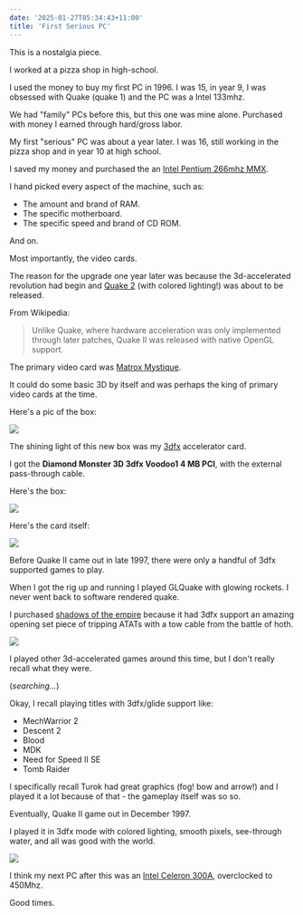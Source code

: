 ```yaml
---
date: '2025-01-27T05:34:43+11:00'
title: 'First Serious PC'
---
```


This is a nostalgia piece.

I worked at a pizza shop in high-school.

I used the money to buy my first PC in 1996. I was 15, in year 9, I was obsessed with Quake (quake 1) and the PC was a Intel 133mhz.

We had "family" PCs before this, but this one was mine alone. Purchased with money I earned through hard/gross labor.

My first "serious" PC was about a year later. I was 16, still working in the pizza shop and in year 10 at high school.

I saved my money and purchased the an [Intel Pentium 266mhz MMX](https://www.intel.com/content/www/us/en/products/sku/49968/intel-pentium-processor-with-mmx-technology-266-mhz-66-mhz-fsb/specifications.html).

I hand picked every aspect of the machine, such as:

* The amount and brand of RAM.
* The specific motherboard.
* The specific speed and brand of CD ROM.

And on.

Most importantly, the video cards.

The reason for the upgrade one year later was because the 3d-accelerated revolution had begin and [Quake 2](https://en.wikipedia.org/wiki/Quake_II) (with colored lighting!) was about to be released.

From Wikipedia:

> Unlike Quake, where hardware acceleration was only implemented through later patches, Quake II was released with native OpenGL support.

The primary video card was [Matrox Mystique](https://en.wikipedia.org/wiki/Matrox_Mystique).

It could do some basic 3D by itself and was perhaps the king of primary video cards at the time.

Here's a pic of the box:

![](/blog/pics/Matrox-Mystique-Box.jpg)

The shining light of this new box was my [3dfx](https://en.wikipedia.org/wiki/3dfx) accelerator card.

I got the **Diamond Monster 3D 3dfx Voodoo1 4 MB PCI**, with the external pass-through cable.

Here's the box:

![](/blog/pics/Diamond-Monster-3dfx-box.jpg)

Here's the card itself:

![](/blog/pics/Diamond-Monster-3dfx-card.jpg)

Before Quake II came out in late 1997, there were only a handful of 3dfx supported games to play.

When I got the rig up and running I played GLQuake with glowing rockets. I never went back to software rendered quake.

I purchased [shadows of the empire](https://en.wikipedia.org/wiki/Star_Wars:_Shadows_of_the_Empire_(video_game)) because it had 3dfx support an amazing opening set piece of tripping ATATs with a tow cable from the battle of hoth.

![](/blog/pics/shadows-of-the-empire.webp)

I played other 3d-accelerated games around this time, but I don't really recall what they were.

(_searching..._)

Okay, I recall playing titles with 3dfx/glide support like:

* MechWarrior 2
* Descent 2
* Blood
* MDK
* Need for Speed II SE
* Tomb Raider

I specifically recall Turok had great graphics (fog! bow and arrow!) and I played it a lot because of that - the gameplay itself was so so.

Eventually, Quake II game out in December 1997.

I played it in 3dfx mode with colored lighting, smooth pixels, see-through water, and all was good with the world.

![](/blog/pics/quake2-colored-lights.jpg)

I think my next PC after this was an [Intel Celeron 300A](https://www.intel.com/content/www/us/en/products/sku/27183/intel-celeron-processor-300-mhz-128k-cache-66-mhz-fsb/specifications.html), overclocked to 450Mhz.

Good times.